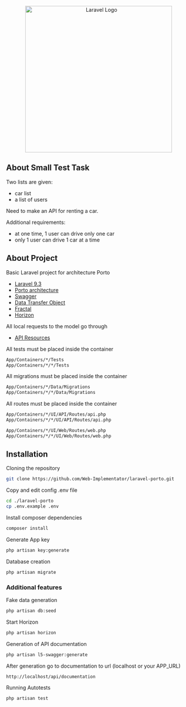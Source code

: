 <p align="center"><a href="https://laravel.com" target="_blank"><img src="https://raw.githubusercontent.com/laravel/art/master/logo-lockup/5%20SVG/2%20CMYK/1%20Full%20Color/laravel-logolockup-cmyk-red.svg" width="400" alt="Laravel Logo"></a></p>

## About Small Test Task

Two lists are given:
- car list
- a list of users

Need to make an API for renting a car.

Additional requirements:
- at one time, 1 user can drive only one car
- only 1 user can drive 1 car at a time

## About Project

Basic Laravel project for architecture Porto

- [Laravel 9.3](https://github.com/laravel/laravel?ysclid=l9luwglcyd378360370)
- [Porto architecture](https://github.com/Mahmoudz/Porto)
- [Swagger](https://github.com/DarkaOnLine/L5-Swagger?ysclid=l9lv0y79lt190343942)
- [Data Transfer Object](https://github.com/spatie/data-transfer-object?ysclid=l9lv0a72yl154342806)
- [Fractal](https://github.com/spatie/laravel-fractal?ysclid=l9lv0ltaw3330622122)
- [Horizon](https://laravel.su/docs/8.x/horizon?ysclid=l9o0yhkvvd508817367)

All local requests to the model go through

- [API Resources](https://laravel.com/docs/9.x/eloquent-resources)

All tests must be placed inside the container
``` bash
App/Containers/*/Tests
App/Containers/*/*/Tests
```

All migrations must be placed inside the container
``` bash
App/Containers/*/Data/Migrations
App/Containers/*/*/Data/Migrations
```

All routes must be placed inside the container
``` bash
App/Containers/*/UI/API/Routes/api.php
App/Containers/*/*/UI/API/Routes/api.php

App/Containers/*/UI/Web/Routes/web.php
App/Containers/*/*/UI/Web/Routes/web.php
```

## Installation

Cloning the repository
``` bash
git clone https://github.com/Web-Implementator/laravel-porto.git
```

Copy and edit config .env file
``` bash
cd ./laravel-porto
cp .env.example .env
```

Install composer dependencies
``` bash
composer install
```

Generate App key
``` bash
php artisan key:generate
```

Database creation
``` bash
php artisan migrate
```

### Additional features

Fake data generation
``` bash
php artisan db:seed
```

Start Horizon
``` bash
php artisan horizon
```

Generation of API documentation
``` bash
php artisan l5-swagger:generate
```

After generation go to documentation to url (localhost or your APP_URL)
```
http://localhost/api/documentation
```

Running Autotests
``` bash
php artisan test
```
